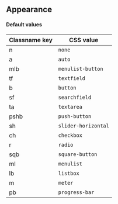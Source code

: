 ## Appearance


<!-- <values.appearance> -->
#### Default values
|Classname key|CSS value              |
|-------------|-----------------------|
|n            |```none```             |
|a            |```auto```             |
|mlb          |```menulist-button```  |
|tf           |```textfield```        |
|b            |```button```           |
|sf           |```searchfield```      |
|ta           |```textarea```         |
|pshb         |```push-button```      |
|sh           |```slider-horizontal```|
|ch           |```checkbox```         |
|r            |```radio```            |
|sqb          |```square-button```    |
|ml           |```menulist```         |
|lb           |```listbox```          |
|m            |```meter```            |
|pb           |```progress-bar```     |

<!-- </values.appearance> -->


<!-- <variants.appearance> -->

<!-- </variants.appearance> -->
